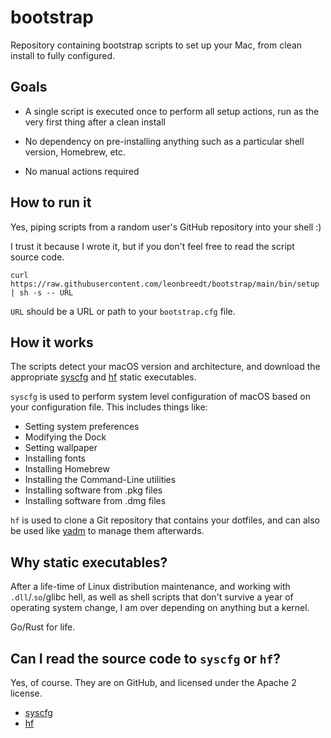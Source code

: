 # bootstrap

Repository containing bootstrap scripts to set up your Mac, from clean install
to fully configured.

## Goals

- A single script is executed once to perform all setup actions, run as the
  very first thing after a clean install

- No dependency on pre-installing anything such as a particular shell version,
  Homebrew, etc.

- No manual actions required

## How to run it

Yes, piping scripts from a random user's GitHub repository into your shell :)

I trust it because I wrote it, but if you don't feel free to read the script
source code.

```shell
curl https://raw.githubusercontent.com/leonbreedt/bootstrap/main/bin/setup | sh -s -- URL
```

`URL` should be a URL or path to your `bootstrap.cfg` file.

## How it works

The scripts detect your macOS version and architecture, and download
the appropriate [syscfg](#syscfg) and [hf](#hf) static executables.

`syscfg` is used to perform system level configuration of macOS based
on your configuration file. This includes things like:

- Setting system preferences
- Modifying the Dock
- Setting wallpaper
- Installing fonts
- Installing Homebrew
- Installing the Command-Line utilities
- Installing software from .pkg files
- Installing software from .dmg files

`hf` is used to clone a Git repository that contains your dotfiles,
and can also be used like [yadm](https://yadm.io) to manage them
afterwards.


## Why static executables?

After a life-time of Linux distribution maintenance, and working with
`.dll`/.`so`/glibc hell, as well as shell scripts that don't survive a year
of operating system change, I am over depending on anything but a kernel.

Go/Rust for life.

## Can I read the source code to `syscfg` or `hf`?

Yes, of course. They are on GitHub, and licensed under the Apache 2 license.

- [syscfg](https://github.com/leonbreedt/syscfg)
- [hf](https://github.com/leonbreedt/hf)

